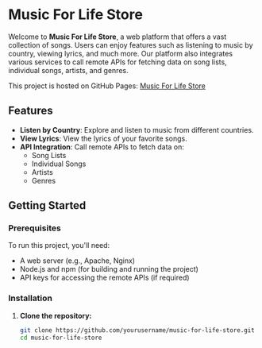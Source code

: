 # Music For Life Store

Welcome to **Music For Life Store**, a web platform that offers a vast collection of songs. Users can enjoy features such as listening to music by country, viewing lyrics, and much more. Our platform also integrates various services to call remote APIs for fetching data on song lists, individual songs, artists, and genres.

This project is hosted on GitHub Pages: [Music For Life Store](https://kurotsmile.github.io/Music-For-Life-Store/)

## Features

- **Listen by Country**: Explore and listen to music from different countries.
- **View Lyrics**: View the lyrics of your favorite songs.
- **API Integration**: Call remote APIs to fetch data on:
  - Song Lists
  - Individual Songs
  - Artists
  - Genres

## Getting Started

### Prerequisites

To run this project, you'll need:

- A web server (e.g., Apache, Nginx)
- Node.js and npm (for building and running the project)
- API keys for accessing the remote APIs (if required)

### Installation

1. **Clone the repository:**

   ```sh
   git clone https://github.com/yourusername/music-for-life-store.git
   cd music-for-life-store
